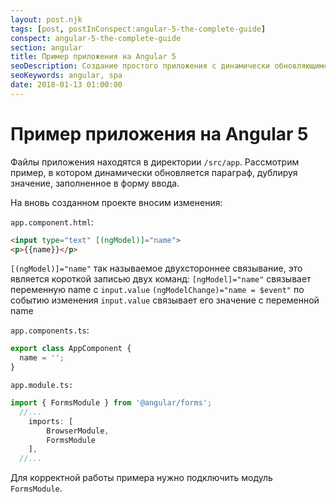 ```yaml
---
layout: post.njk
tags: [post, postInConspect:angular-5-the-complete-guide]
conspect: angular-5-the-complete-guide
section: angular
title: Пример приложения на Angular 5
seoDescription: Создание простого приложения с динамически обновляющимся текстом.
seoKeywords: angular, spa
date: 2018-01-13 01:00:00
---
```

# Пример приложения на Angular 5

Файлы приложения находятся в директории `/src/app`. Рассмотрим пример, в котором динамически обновляется параграф, дублируя значение, заполненное в форму ввода.

На вновь созданном проекте вносим изменения:

`app.component.html`:

```html
<input type="text" [(ngModel)]="name">
<p>{{name}}</p>
```

`[(ngModel)]="name"` так называемое двухстороннее связывание, это является короткой записью двух команд:
`[ngModel]="name"` связывает переменную name с `input.value`
`(ngModelChange)="name = $event"` по событию изменения `input.value` связывает его значение с переменной name

`app.components.ts`:

```js
export class AppComponent {
  name = '';
}
```

`app.module.ts:`

```js
import { FormsModule } from '@angular/forms';
  //...		
	imports: [
		BrowserModule,
		FormsModule
	],
  //...
```

Для корректной работы примера нужно подключить модуль `FormsModule`.